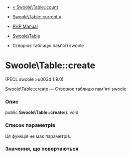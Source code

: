 - [« Swoole\Table::count](swoole-table.count.md)
- [Swoole\Table::current »](swoole-table.current.md)

- [PHP Manual](index.md)
- [Swoole\Table](class.swoole-table.md)
- Створює таблицю пам'яті swoole

# Swoole\Table::create

(PECL swoole \>u003d 1.9.0)

Swoole\Table::create — Створює таблицю пам'яті swoole

### Опис

public **Swoole\Table::create**(): void

### Список параметрів

Ця функція не має параметрів.

### Значення, що повертаються

